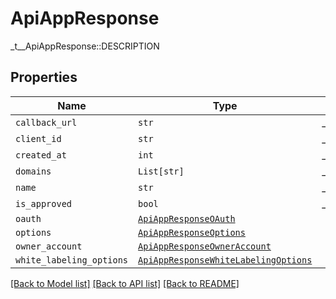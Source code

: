 # ApiAppResponse

_t__ApiAppResponse::DESCRIPTION

## Properties
Name | Type | Description | Notes
------------ | ------------- | ------------- | -------------
| `callback_url` | ```str``` |  _t__ApiAppResponse::CALLBACK_URL  |  |
| `client_id` | ```str``` |  _t__ApiAppResponse::CLIENT_ID  |  |
| `created_at` | ```int``` |  _t__ApiAppResponse::CREATED_AT  |  |
| `domains` | ```List[str]``` |  _t__ApiAppResponse::DOMAINS  |  |
| `name` | ```str``` |  _t__ApiAppResponse::NAME  |  |
| `is_approved` | ```bool``` |  _t__ApiAppResponse::IS_APPROVED  |  |
| `oauth` | [```ApiAppResponseOAuth```](ApiAppResponseOAuth.md) |    |  |
| `options` | [```ApiAppResponseOptions```](ApiAppResponseOptions.md) |    |  |
| `owner_account` | [```ApiAppResponseOwnerAccount```](ApiAppResponseOwnerAccount.md) |    |  |
| `white_labeling_options` | [```ApiAppResponseWhiteLabelingOptions```](ApiAppResponseWhiteLabelingOptions.md) |    |  |

[[Back to Model list]](../README.md#documentation-for-models) [[Back to API list]](../README.md#documentation-for-api-endpoints) [[Back to README]](../README.md)


